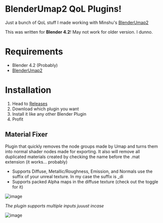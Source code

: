 # BlenderUmap2 QoL Plugins!
Just a bunch of QoL stuff I made working with Minshu's [BlenderUmap2](https://github.com/MinshuG/BlenderUmap2)

This was written for **Blender 4.2**! May not work for older version. I dunno.

# Requirements
* Blender 4.2 (Probably)
* [BlenderUmap2](https://github.com/MinshuG/BlenderUmap2)

# Installation
1. Head to [Releases](https://github.com/jaxbline/Umap-Utilites/releases)
2. Download which plugin you want
3. Install it like any other Blender Plugin
4. Profit

## Material Fixer
Plugin that quickly removes the node groups made by Umap and turns them into normal shader nodes made for exporting. It also will remove all duplicated materials created by checking the name before the .mat extension (it works... probably)

* Supports Diffuse, Metallic/Roughness, Emission, and Normals
  use the suffix of your unreal texture. In my case the suffix is _di
* Supports packed Alpha maps in the diffuse texture (check out the toggle for it)
  



![image](https://github.com/user-attachments/assets/b7610214-b06d-4983-918b-f895314b2f82)

*The plugin supports multiple inputs juuust incase*

![image](https://github.com/user-attachments/assets/7ce925e6-7e12-4acb-a44d-da986f740f10)
